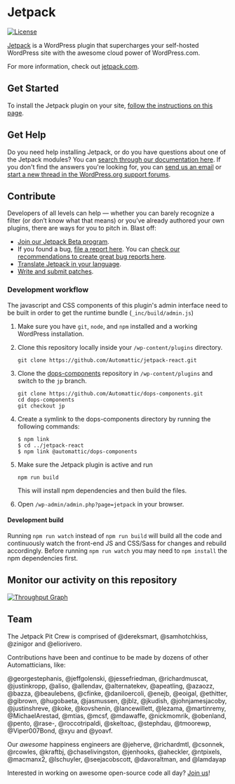 # Jetpack

[![License](https://poser.pugx.org/automattic/jetpack/license.svg)](http://www.gnu.org/licenses/gpl-2.0.html)

[Jetpack](http://jetpack.com/) is a WordPress plugin that supercharges your self-hosted WordPress site with the awesome cloud power of WordPress.com.

For more information, check out [jetpack.com](http://jetpack.com/).

## Get Started

To install the Jetpack plugin on your site, [follow the instructions on this page](http://jetpack.com/install/).

## Get Help

Do you need help installing Jetpack, or do you have questions about one of the Jetpack modules? You can [search through our documentation here](http://jetpack.com/support/). If you don't find the answers you're looking for, you can [send us an email](http://jetpack.com/contact-support/) or [start a new thread in the WordPress.org support forums](https://wordpress.org/support/plugin/jetpack#postform).

## Contribute

Developers of all levels can help — whether you can barely recognize a filter (or don’t know what that means) or you’ve already authored your own plugins, there are ways for you to pitch in. Blast off:

- [Join our Jetpack Beta program](http://jetpack.com/beta/).
- If you found a bug, [file a report here](https://github.com/Automattic/jetpack/issues/new). You can [check our recommendations to create great bug reports here](http://jetpack.com/contribute/#bugs).
- [Translate Jetpack in your language](https://translate.wordpress.org/projects/wp-plugins/jetpack).
- [Write and submit patches](https://github.com/Automattic/jetpack/blob/master/.github/CONTRIBUTING.md#write-and-submit-a-patch).

### Development workflow

The javascript and CSS components of this plugin's admin interface need to be built in order to get the runtime bundle (`_inc/build/admin.js`)

1. Make sure you have `git`, `node`, and `npm` installed and a working WordPress installation.
2. Clone this repository locally inside your `/wp-content/plugins` directory.

	```
	git clone https://github.com/Automattic/jetpack-react.git
	```

3. Clone the [dops-components](https://github.com/Automattic/dops-components) repository in `/wp-content/plugins` and switch to the `jp` branch.

	```
	git clone https://github.com/Automattic/dops-components.git
	cd dops-components
	git checkout jp
	```

4. Create a symlink to the dops-components directory by running the following commands:

	```
	$ npm link
	$ cd ../jetpack-react
	$ npm link @automattic/dops-components
	```

5. Make sure the Jetpack plugin is active and run

	```
	npm run build
	```

	This will install npm dependencies and then build the files.

6. Open `/wp-admin/admin.php?page=jetpack` in your browser.


#### Development build

Running `npm run watch` instead of `npm run build` will build all the code and continuously watch the front-end JS and CSS/Sass for changes and rebuild accordingly. Before running `npm run watch` you may need to `npm install` the npm dependencies first.

## Monitor our activity on this repository

[![Throughput Graph](https://graphs.waffle.io/automattic/jetpack/throughput.svg)](https://waffle.io/automattic/jetpack/metrics)

## Team

The Jetpack Pit Crew is comprised of @dereksmart, @samhotchkiss, @zinigor and @eliorivero.

Contributions have been and continue to be made by dozens of other Automatticians, like:

@georgestephanis, @jeffgolenski, @jessefriedman, @richardmuscat, @justinkropp, @aliso, @allendav, @alternatekev, @apeatling, @azaozz, @bazza, @beaulebens, @cfinke, @daniloercoli, @enejb, @eoigal, @ethitter, @gibrown, @hugobaeta, @jasmussen, @jblz, @jkudish, @johnjamesjacoby, @justinshreve, @koke, @kovshenin, @lancewillett, @lezama, @martinremy, @MichaelArestad, @mtias, @mcsf, @mdawaffe, @nickmomrik, @obenland, @pento, @rase-, @roccotripaldi, @skeltoac, @stephdau, @tmoorewp, @Viper007Bond, @xyu and @yoavf.

Our _awesome_ happiness engineers are @jeherve, @richardmtl, @csonnek, @rcowles, @kraftbj, @chaselivingston, @jenhooks, @aheckler, @ntpixels, @macmanx2, @lschuyler, @seejacobscott, @davoraltman, and @lamdayap

Interested in working on awesome open-source code all day? [Join us](http://automattic.com/work-with-us/)!
